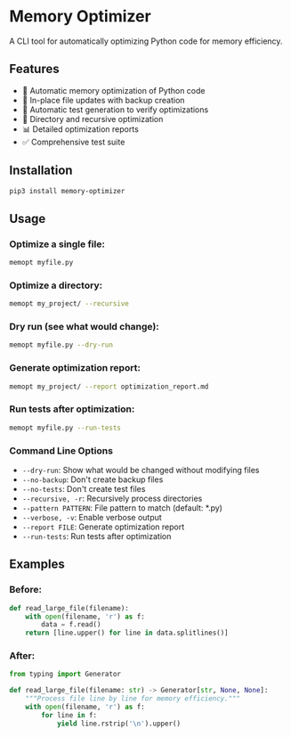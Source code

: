 # Memory Optimizer

A CLI tool for automatically optimizing Python code for memory efficiency.

## Features

- 🚀 Automatic memory optimization of Python code
- 🔄 In-place file updates with backup creation
- 🧪 Automatic test generation to verify optimizations
- 📁 Directory and recursive optimization
- 📊 Detailed optimization reports
- ✅ Comprehensive test suite

## Installation

```bash
pip3 install memory-optimizer
```

## Usage

### Optimize a single file:
```bash
memopt myfile.py
```
### Optimize a directory:
```bash
memopt my_project/ --recursive
```
### Dry run (see what would change):
```bash
memopt myfile.py --dry-run
```
### Generate optimization report:
```bash
memopt my_project/ --report optimization_report.md
```
### Run tests after optimization:
```bash
memopt myfile.py --run-tests
```

### Command Line Options

- `--dry-run`: Show what would be changed without modifying files
- `--no-backup`: Don't create backup files
- `--no-tests`: Don't create test files
- `--recursive, -r`: Recursively process directories
- `--pattern PATTERN`: File pattern to match (default: *.py)
- `--verbose, -v`: Enable verbose output
- `--report FILE`: Generate optimization report
- `--run-tests`: Run tests after optimization

## Examples
### Before:
```python
def read_large_file(filename):
    with open(filename, 'r') as f:
        data = f.read()
    return [line.upper() for line in data.splitlines()]
```
### After:
```python
from typing import Generator

def read_large_file(filename: str) -> Generator[str, None, None]:
    """Process file line by line for memory efficiency."""
    with open(filename, 'r') as f:
        for line in f:
            yield line.rstrip('\n').upper()
```
